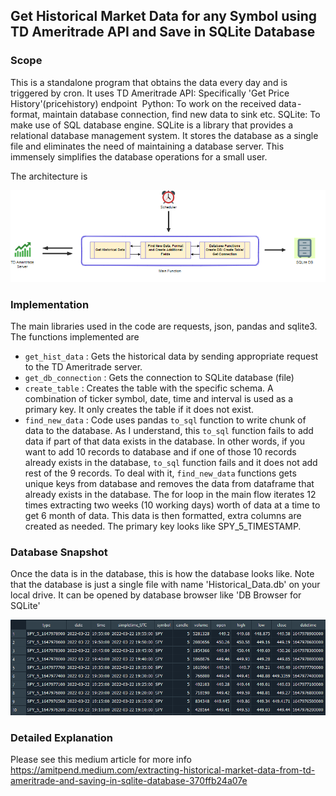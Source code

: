 ## Get Historical Market Data for any Symbol using TD Ameritrade API and Save in SQLite Database
### Scope
This is a standalone program that obtains the data every day and is triggered by cron.
It uses
TD Ameritrade API: Specifically 'Get Price History'(pricehistory) endpoint 
Python: To work on the received data - format, maintain database connection, find new data to sink etc.
SQLite: To make use of SQL database engine. SQLite is a library that provides a relational database management system. It stores the database as a single file and eliminates the need of maintaining a database server. This immensely simplifies the database operations for a small user.

The architecture is
<p align="center">  <img src="./images/GetHistData_Architecture.PNG" width="800" title="Data Sink Architecture"> </p>

### Implementation
The main libraries used in the code are requests, json, pandas and sqlite3.
The functions implemented are
- `get_hist_data` : Gets the historical data by sending appropriate request to the TD Ameritrade server.
- `get_db_connection` : Gets the connection to SQLite database (file)
- `create_table` : Creates the table with the specific schema. A combination of ticker symbol, date, time and interval is used as a primary key. It only creates the table if it does not exist.
- `find_new_data` : Code uses pandas `to_sql` function to write chunk of data to the database. As I understand, this `to_sql` function fails to add data if part of that data exists in the database. In other words, if you want to add 10 records to database and if one of those 10 records already exists in the database, `to_sql` function fails and it does not add rest of the 9 records. To deal with it, `find_new_data` functions gets unique keys from database and removes the data from dataframe that already exists in the database.
The for loop in the main flow iterates 12 times extracting two weeks (10 working days) worth of data at a time to get 6 month of data. This data is then formatted, extra columns are created as needed. The primary key looks like SPY_5_TIMESTAMP.

### Database Snapshot
Once the data is in the database, this is how the database looks like. Note that the database is just a single file with name 'Historical_Data.db' on your local drive. It can be opened by database browser like 'DB Browser for SQLite'

<p align="center">  <img src="./images/HistData_Example.PNG" width="800" title="Data Sink Architecture"> </p>

### Detailed Explanation
Please see this medium article for more info
https://amitpend.medium.com/extracting-historical-market-data-from-td-ameritrade-and-saving-in-sqlite-database-370ffb24a07e

